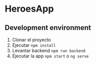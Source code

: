 # HeroesApp

## Development environment

1. Clonar el proyecto
2. Ejecutar ```npm install```
3. Levantar backend ```npm run backend```
4. Ejecutar la app ```npm start``` o ```ng serve```


